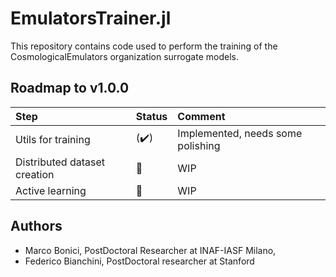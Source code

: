 # EmulatorsTrainer.jl

This repository contains code used to perform the training of the CosmologicalEmulators organization surrogate models.

## Roadmap to v1.0.0

Step | Status| Comment
:------------ | :-------------| :-------------
Utils for training | (:heavy_check_mark:) | Implemented, needs some polishing
Distributed dataset creation | :construction: | WIP
Active learning | :construction: | WIP

## Authors

- Marco Bonici, PostDoctoral Researcher at INAF-IASF Milano,
- Federico Bianchini, PostDoctoral researcher at Stanford
